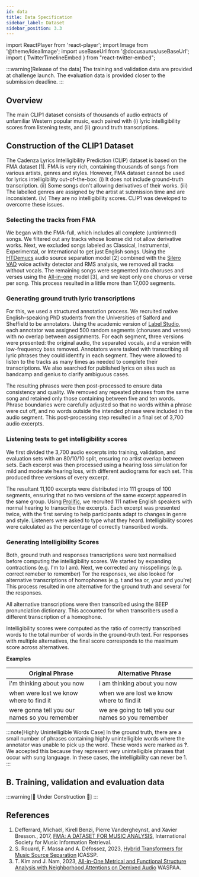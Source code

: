```yaml
---
id: data
title: Data Specification
sidebar_label: Dataset
sidebar_position: 3.3
---
```

import ReactPlayer from 'react-player';
import Image from '@theme/IdealImage';
import useBaseUrl from '@docusaurus/useBaseUrl';
import { TwitterTimelineEmbed } from "react-twitter-embed";

:::warning[Release of the data]
The training and validation data are provided at challenge launch. 
The evaluation data is provided closer to the submission deadline.
:::

## Overview

The main CLIP1 dataset consists of thousands of audio extracts of unfamiliar Western popular music, each paired with (i) lyric intelligibility scores from listening tests, and (ii) ground truth transcriptions.

## Construction of the CLIP1 Dataset

The Cadenza Lyrics Intelligibility Prediction (CLIP) dataset is based on the FMA dataset [1].
FMA is very rich, containing thousands of songs from various artists, genres and styles.
However, FMA dataset cannot be used for lyrics intelligibility out-of-the-box: (i) It does not include ground-truth transcription. (ii) Some songs don't allowing derivatives of their works. (iii) The labelled genres are assigned by the artist at submission time and are inconsistent. (iv) They are no intelligibility scores. 
CLIP1 was developed to overcome these issues.

### Selecting the tracks from FMA

We began with the FMA-full, which includes all complete (untrimmed) songs. We filtered out any tracks whose license did not allow derivative works. Next, we excluded songs labeled as Classical, Instrumental, Experimental, or International to get just English songs. 
Using the [HTDemucs](https://github.com/facebookresearch/demucs?tab=readme-ov-file) audio source separation model [2] combined with the [Silero VAD](https://github.com/snakers4/silero-vad) voice activity detector and RMS analysis, we removed all tracks without vocals. 
The remaining songs were segmented into choruses and verses using the [All-in-one](https://github.com/mir-aidj/all-in-one) model [3], and we kept only one chorus or verse per song. 
This process resulted in a little more than 17,000 segments.

### Generating ground truth lyric transcriptions

For this, we used a structured annotation process. We recruited native English-speaking PhD students from the Universities of Salford and Sheffield to be annotators. 
Using the academic version of [Label Studio](https://labelstud.io), each annotator was assigned 500 random segments (choruses and verses) with no overlap between assignments. 
For each segment, three versions were presented: the original audio, the separated vocals, and a version with low-frequency bass removed. 
Annotators were tasked with transcribing all lyric phrases they could identify in each segment. They were allowed to listen to the tracks as many times as needed to complete their transcriptions. We also searched for published lyrics on sites such as bandcamp and genius to clarify ambiguous cases.

The resulting phrases were then post-processed to ensure data consistency and quality. 
We removed any repeated phrases from the same song and retained only those containing between five and ten words. 
Phrase boundaries were carefully adjusted so that no words within a phrase were cut off, and no words outside the intended phrase were included in the audio segment.
This post-processing step resulted in a final set of 3,700 audio excerpts.

### Listening tests to get intelligibility scores

We first divided the 3,700 audio excerpts into training, validation, and evaluation sets with an 80/10/10 split, ensuring no artist overlap between sets. 
Each excerpt was then processed using a hearing loss simulation for mild and moderate hearing loss, with different audiograms for each set. This produced three versions of every excerpt.

The resultant 11,100 excerpts were distributed into 111 groups of 100 segments, ensuring that no two versions of the same excerpt appeared in the same group. 
Using [Prolific](https://www.prolific.com/), we recruited 111 native English speakers with normal hearing to transcribe the excerpts. 
Each excerpt was presented twice, with the first serving to help participants adapt to changes in genre and style. Listeners were asked to type what they heard. Intelligibility scores were calculated as the percentage of correctly transcribed words.

### Generating Intelligibility Scores

Both, ground truth and responses transcriptions were text normalised before computing the intelligibility scores.
We started by expanding contractions (e.g. I'm to I am). 
Next, we corrected any misspellings (e.g. correct remeber to remember)
Tor the responses, we also looked for alternative transcriptions of homophones (e.g. t and tea or, your and you're)
This process resulted in one alternative for the ground truth and several for the responses.

All alternative transcriptions were then transcribed using the BEEP pronunciation dictionary. 
This accounted for when transcribers used a different transcription of a homophone.

Intelligibility scores were computed as the ratio of correctly transcribed words to the total number of words in the ground-truth text.
For responses with multiple alternatives, the final score corresponds to the maximum score across alternatives.

**Examples**

| Original Phrase                               | Alternative Phrase                                 | 
|-----------------------------------------------|----------------------------------------------------|
| i'm thinking about you now                    | i am thinking about you now                        |
| when were lost we know where to find it       | when we are lost we know where to find it          |
| were gonna tell you our names so you remember | we are going to tell you our names so you remember |


:::note[Highly Unintelligible Words Case]
In the ground truth, there are a small number of phrases containing highly unintelligible words where the annotator was unable to pick up the word. These words were marked as **?**.
We accepted this because they represent very unintelligible phrases that occur with sung language. In these cases, the intelligibility can never be 1.
:::

## B. Training, validation and evaluation data

:::warning[🚧 Under Construction 🚧]
:::


## References

1. Defferrard, Michaël, Kirell Benzi, Pierre Vandergheynst, and Xavier Bresson., 2017, [FMA: A DATASET FOR MUSIC ANALYSIS](https://archives.ismir.net/ismir2017/paper/000075.pdf), International Society for Music Information Retrieval.
2. S. Rouard, F. Massa and A. Défossez, 2023, [Hybrid Transformers for Music Source Separation](https://ieeexplore.ieee.org/document/10096956) ICASSP.
3. T. Kim and J. Nam, 2023, [All-in-One Metrical and Functional Structure Analysis with Neighborhood Attentions on Demixed Audio](https://ieeexplore.ieee.org/document/10248148) WASPAA.

